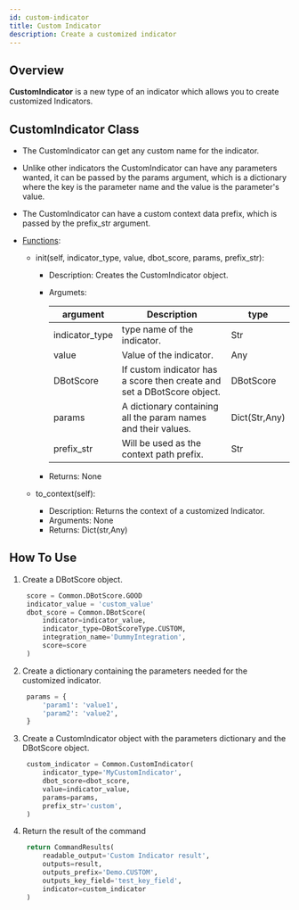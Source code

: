 ```yaml
---
id: custom-indicator
title: Custom Indicator
description: Create a customized indicator
---
```


## Overview
**CustomIndicator** is a new type of an indicator which allows you to create customized Indicators.

## CustomIndicator Class

* The CustomIndicator can get any custom name for the indicator.
* Unlike other indicators the CustomIndicator can have any parameters wanted, it can be passed by the params argument, which is a dictionary where the key is the parameter name and the value is the parameter's value.
* The CustomIndicator can have a custom context  data prefix, which is passed by the prefix_str argument.
  
* <u>Functions</u>:
    * init(self, indicator_type, value, dbot_score, params, prefix_str):
        * Description: Creates the CustomIndicator object.
        * Argumets:
          
            | argument | Description| type|
            | --- | --- | ---|
            | indicator_type | type name of the indicator.| Str
            | value | Value of the indicator. | Any
            | DBotScore | If custom indicator has a score then create and set a DBotScore object.| DBotScore
            | params |  A dictionary containing all the param names and their values.| Dict(Str,Any)
            | prefix_str | Will be used as the context path prefix.| Str
        * Returns: None
    
    * to_context(self):
        * Description: Returns the context of a customized Indicator.
        * Arguments: None
        * Returns: Dict(str,Any)
    
## How To Use
1. Create a DBotScore object.
   ```python
    score = Common.DBotScore.GOOD
    indicator_value = 'custom_value'
    dbot_score = Common.DBotScore(
        indicator=indicator_value,
        indicator_type=DBotScoreType.CUSTOM,
        integration_name='DummyIntegration',
        score=score
    )
2. Create a dictionary containing the parameters needed for the customized indicator.
   ```python    
    params = {
        'param1': 'value1',
        'param2': 'value2',
    }
3. Create a CustomIndicator object with the parameters dictionary and the DBotScore object.
   ```python
    custom_indicator = Common.CustomIndicator(
        indicator_type='MyCustomIndicator',
        dbot_score=dbot_score,
        value=indicator_value,
        params=params,
        prefix_str='custom',
    )
4. Return the result of the command
   ```python
    return CommandResults(
        readable_output='Custom Indicator result',
        outputs=result,
        outputs_prefix='Demo.CUSTOM',
        outputs_key_field='test_key_field',
        indicator=custom_indicator
    )
    